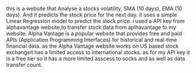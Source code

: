 this is a website that Analyse a stocks volatility, SMA (10 days), EMA (10 days). And it predicts the stock price for the next day. it uses a simple Linear Regression model to predict the stock price.
i used a API key from alphavantage website,to transfer stock data from aplhavantage to my website.
Alpha Vantage is a popular website that provides free and paid APIs (Application Programming Interfaces) for historical and real-time financial data.
as the Alpha Vantage website works on US based stock exchangeit has a limited access to international stocks.
as for my API key it is a free tier so it has a more limited asscess to socks and as well as data transfer count.
